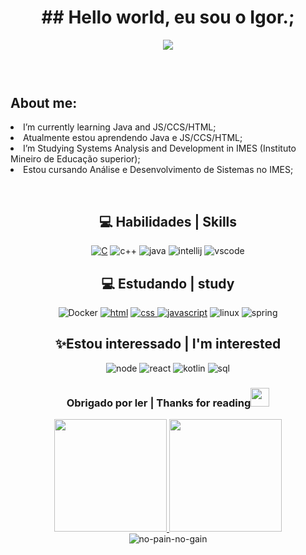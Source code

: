 <header>
  <h1 align="center">
    ## Hello world, eu sou o Igor.;
  </h1>
  
<div align="center">
   <a href="https://www.linkedin.com/in/igor-rodrigues-ramos-253327342/" target="_blank"><img
                  src="https://img.shields.io/badge/-LinkedIn-%230077B5?style=for-the-badge&logo=linkedin&logoColor=white"
                  target="_blank"></a> <br><br>
</div>
  
</header>
<dl>
  <h2>About me:</h2>
  <li>I’m currently learning Java and JS/CCS/HTML;</li>
  <li>Atualmente estou aprendendo Java e JS/CCS/HTML;</li>
  <li>I’m Studying Systems Analysis and Development in IMES (Instituto Mineiro de Educação superior);</li>
  <li>Estou cursando Análise e Desenvolvimento de Sistemas no IMES;</li>
</dl>

<div style="display: inline_block"><br>
    <div align="center">
        <h2><strong>💻 Habilidades | Skills</strong></h2>
        <a href="https://docs.microsoft.com/pt-br/cpp/c-language/?view=msvc-170"><img alt="C" src="https://img.shields.io/badge/C-00599C?style=for-the-badge&logo=c&logoColor=white"></a>
        <img alt="c++" src="https://img.shields.io/badge/c++-%2300599C.svg?style=for-the-badge&logo=c%2B%2B&logoColor=white">
        <img alt="java" src="https://img.shields.io/badge/Java-ED8B00?style=for-the-badge&logo=java&logoColor=white">
        <img alt="intellij" src="https://img.shields.io/badge/IntelliJIDEA-000000.svg?style=for-the-badge&logo=intellij-idea&logoColor=white">
        <img alt="vscode" src ="https://img.shields.io/badge/Visual%20Studio%20Code-0078d7.svg?style=for-the-badge&logo=visual-studio-code&logoColor=white">
        <h2><strong>💻 Estudando | study</strong></h2>
        <img alt="Docker" src="https://img.shields.io/badge/Docker-2496ED?style=for-the-badge&logo=docker&logoColor=white">
        <a href="https://developer.mozilla.org/pt-BR/docs/Web/HTML/Element"><img alt="html" src="https://img.shields.io/badge/HTML5-E34F26?style=for-the-badge&logo=html5&logoColor=white"></a>
        <a href="https://developer.mozilla.org/pt-BR/docs/Web/CSS"><img alt="css" src="https://img.shields.io/badge/CSS3-1572B6?style=for-the-badge&logo=css3&logoColor=white"> </a>
        <a href="https://developer.mozilla.org/pt-BR/docs/Web/JavaScript"><img alt="javascript" src="https://img.shields.io/badge/JavaScript-F7DF1E?style=for-the-badge&logo=javascript&logoColor=black"></a>
        <img alt="linux" src="https://img.shields.io/badge/Linux-FCC624?style=for-the-badge&logo=linux&logoColor=black">
        <img alt="spring" src="https://img.shields.io/badge/Spring-6DB33F?style=for-the-badge&logo=spring&logoColor=white">
        <h2>✨Estou interessado | I'm interested</h2>
        <img alt="node" src="https://img.shields.io/badge/Node.js-43853D?style=for-the-badge&logo=node.js&logoColor=white">
        <img alt="react" src="https://img.shields.io/badge/React-20232A?style=for-the-badge&logo=react&logoColor=61DAFB">
        <img alt="kotlin" src="https://img.shields.io/badge/kotlin-%230095D5.svg?style=for-the-badge&logo=kotlin&logoColor=white">
        <img alt="sql" src="https://img.shields.io/badge/MySQL-00000F?style=for-the-badge&logo=mysql&logoColor=white">
        <h3>Obrigado por ler | Thanks for reading<img src="https://emojipedia-us.s3.amazonaws.com/source/skype/289/winking-face_1f609.png" width="30"></h3>
        <a href="https://github.com/IgorRRamos"><img height="180em" src="https://github-readme-stats.vercel.app/api/top-langs/?username=IgorRRamos&layout=compact&langs_count=7&theme=gotham">
        <img height="180em" src="https://github-readme-stats.vercel.app/api?username=IgorRRamos&show_icons=true&theme=gotham&include_all_commits=true&count_plubic=true"></a>
        <br>
        <img src="https://readme-typing-svg.herokuapp.com/?lines=no+pain+no+gain+=);&font=Fira%20Code&center=true&width=380&height=50" alt="no-pain-no-gain">
    </div> 
    <div style="display: inline_block"><br>
    





